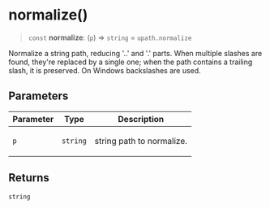 # normalize()

> `const` **normalize**: (`p`) => `string` = `upath.normalize`

Normalize a string path, reducing '..' and '.' parts.
When multiple slashes are found, they're replaced by a single one; when the path contains a trailing slash, it is preserved. On Windows backslashes are used.

## Parameters

<table>
<thead>
<tr>
<th>Parameter</th>
<th>Type</th>
<th>Description</th>
</tr>
</thead>
<tbody>
<tr>
<td>

`p`

</td>
<td>

`string`

</td>
<td>

string path to normalize.

</td>
</tr>
</tbody>
</table>

## Returns

`string`

